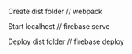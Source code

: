 Create dist folder
// webpack

Start localhost
// firebase serve

Deploy dist folder 
// firebase deploy